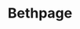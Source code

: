 ---
slug: bethpage
title: Bethpage
address: 1055 Stewart Ave.
state: New York
stateAbbreviation: NY
city: Bethpage
postal: 11714
url: (https://www.radnet.com/lhr-acpny/locations/bethpage)
htmlHead:    null
body:    null
appointmentUrl: (https://www.radnet.com/lenox-hill-radiology/for-patients/request-appointment)
walkInTitle: Walk-In Hours
walkInDetails: Mon - Fri | 8:00 am - 4:00 pm
places:
- {
    name: "Lenox Hill Radiology | Bethpage",
    longitude: -73.490090000000,
    latitude: 40.759640000000,
}
---
